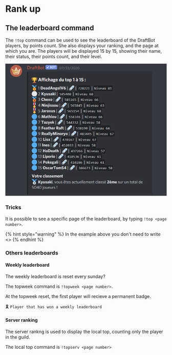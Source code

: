 # Rank up

## The leaderboard command

The `!top` command can be used to see the leaderboard of the DraftBot players, by points count. She also displays your ranking, and the page at which you are. The players will be displayed 15 by 15, showing their name, their status, their points count, and their level.

![An example of the top command](../.gitbook/assets/image%20%285%29.png)

### Tricks

It is possible to see a specific page of the leaderboard, by typing `!top <page number>`.

{% hint style="warning" %}
In the example above you don't need to write &lt;&gt;
{% endhint %}

### Others leaderboards

#### Weekly leaderboard

The weekly leaderboard is reset every sunday?

The topweek command is `!topweek <page number>`.

At the topweek reset, the first player will recieve a permanent badge.

🎗️ `Player that has won a weekly leaderboard`

#### Server ranking

The server rankng is used to display the local top, counting only the player in the guild.

The local top command is `!topserv <page number>`

